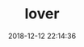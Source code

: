 ---
layout: lover
title: lover
date: 2018-12-12 22:14:36
keywords: Lover
description: 
comments: true
photos: https://cdn.jsdelivr.net/gh/honjun/cdn@1.4/img/banner/about.jpg
---